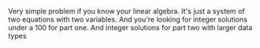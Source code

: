 Very simple problem if you know your linear algebra. It's just a system of two equations with two variables. And you're looking for integer solutions under a 100 for part one. And integer solutions for part two with larger data types
